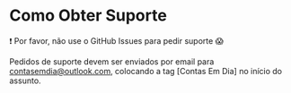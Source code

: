 # Como Obter Suporte

:exclamation: Por favor, não use o GitHub Issues para pedir suporte :scream:

Pedidos de suporte devem ser enviados por email para <contasemdia@outlook.com>, colocando a tag [Contas Em Dia] no início do assunto.